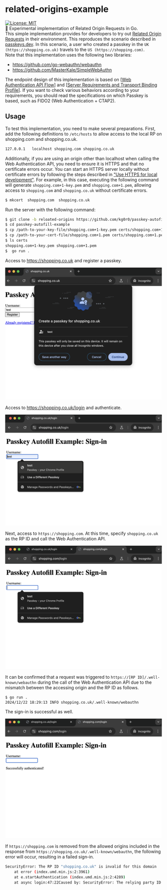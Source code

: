 # related-origins-example
[![License: MIT](https://img.shields.io/badge/License-MIT-blue.svg)](https://opensource.org/licenses/MIT)  
🔑 Experimental implementation of Related Origin Requests in Go.  
This simple implementation provides for developers to try out [Related Origin Requests](https://passkeys.dev/docs/advanced/related-origins/) in their environment. This reproduces the scenario described in [passkeys.dev](https://passkeys.dev/docs/advanced/related-origins/#example). In this scenario, a user who created a passkey in the ``UK (https://shopping.co.uk)`` travels to the ``US (https://shopping.com)``.  
Note that this implementation uses the following two libraries:

- https://github.com/go-webauthn/webauthn
- https://github.com/MasterKale/SimpleWebAuthn

The endpoint design of this implementation is based on [[Web Authentication API Flow](https://www.w3.org/TR/webauthn-3/#sctn-api)] and [[Server Requirements and Transport Binding Profile](https://fidoalliance.org/specs/fido-v2.0-rd-20180702/fido-server-v2.0-rd-20180702.html)].
If you want to check various behaviors according to your requirements, you should read the specifications on which Passkey is based, such as FIDO2 (Web Authentication + CTAP2).

## Usage

To test this implementation, you need to make several preparations. First, add the following definitions to ``/etc/hosts`` to allow access to the local RP on shopping.com and shopping.co.uk.

```bash
127.0.0.1	localhost shopping.com shopping.co.uk
```

Additionally, if you are using an origin other than localhost when calling the Web Authentication API, you need to ensure it is HTTPS and that no certificate errors occur. You can start an HTTPS server locally without certificate errors by following the steps described in ["Use HTTPS for local development"](https://web.dev/articles/how-to-use-local-https). For example, in this case, executing the following command will generate ``shopping.com+1-key.pem`` and ``shopping.com+1.pem``, allowing access to ``shopping.com`` and ``shopping.co.uk`` without certificate errors.

```bash
$ mkcert  shopping.com  shopping.co.uk
```

Run the server with the following command:

```bash
$ git clone -b reloated-origins https://github.com/kg0r0/passkey-autofill-example.git
$ cd passkey-autofill-example
$ cp /path-to-your-key-file/shopping.com+1-key.pem certs/shopping.com+1-key.pem
$ cp /path-to-your-cert-file/shopping.com+1.pem certs/shopping.com+1.pem
$ ls certs
shopping.com+1-key.pem shopping.com+1.pem
$  go run .
```

Access to https://shopping.co.uk and register a passkey.

![](https://github.com/kg0r0/zenn-docs/blob/main/images/15f64a2dc54200/registration_uk.png?raw=true)

Access to https://shopping.co.uk/login and authenticate.

![](https://github.com/kg0r0/zenn-docs/blob/main/images/15f64a2dc54200/authentication_uk.png?raw=true)

Next, access to ``https://shopping.com``. At this time, specify ``shopping.co.uk`` as the RP ID and call the Web Authentication API.

![](https://github.com/kg0r0/zenn-docs/blob/main/images/15f64a2dc54200/authentication_com_1.png?raw=true)

It can be confirmed that a request was triggered to ``https://[RP ID]/.well-known/webauthn`` during the call of the Web Authentication API due to the mismatch between the accessing origin and the RP ID as follows.

```
$ go run .
2024/12/22 18:29:13 INFO shopping.co.uk/.well-known/webauthn
```

The sign-in is successful as well.

![](https://github.com/kg0r0/zenn-docs/blob/main/images/15f64a2dc54200/authentication_com_2.png?raw=true)

If ``https://shopping.com`` is removed from the allowed origins included in the response from ``https://shopping.co.uk/.well-known/webauthn``, the following error will occur, resulting in a failed sign-in.

```bash
SecurityError: The RP ID "shopping.co.uk" is invalid for this domain
    at error (index.umd.min.js:2:3961)
    at e.startAuthentication (index.umd.min.js:2:4289)
    at async login:47:22Caused by: SecurityError: The relying party ID is not a registrable domain suffix of, nor equal to the current domain. Subsequently, fetching the .well-known/webauthn resource of the claimed RP ID was successful, but no listed origin matched the caller.
```